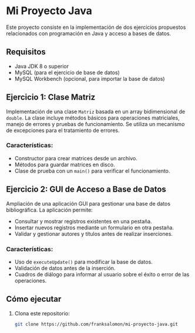 # Mi Proyecto Java

Este proyecto consiste en la implementación de dos ejercicios propuestos relacionados con programación en Java y acceso a bases de datos.

## Requisitos
- Java JDK 8 o superior
- MySQL (para el ejercicio de base de datos)
- MySQL Workbench (opcional, para importar la base de datos)

## Ejercicio 1: Clase Matriz
Implementación de una clase `Matriz` basada en un array bidimensional de `double`. La clase incluye métodos básicos para operaciones matriciales, manejo de errores y pruebas de funcionamiento. Se utiliza un mecanismo de excepciones para el tratamiento de errores.

### Características:
- Constructor para crear matrices desde un archivo.
- Métodos para guardar matrices en disco.
- Clase de prueba con un `main()` para verificar el funcionamiento.

## Ejercicio 2: GUI de Acceso a Base de Datos
Ampliación de una aplicación GUI para gestionar una base de datos bibliográfica. La aplicación permite:
- Consultar y mostrar registros existentes en una pestaña.
- Insertar nuevos registros mediante un formulario en otra pestaña.
- Validar y gestionar autores y títulos antes de realizar inserciones.

### Características:
- Uso de `executeUpdate()` para modificar la base de datos.
- Validación de datos antes de la inserción.
- Cuadros de diálogo para informar al usuario sobre el éxito o error de las operaciones.

## Cómo ejecutar
1. Clona este repositorio:
   ```bash
   git clone https://github.com/franksalomon/mi-proyecto-java.git
